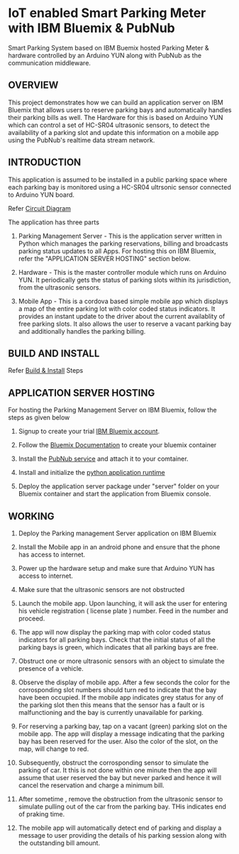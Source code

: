 # IoT enabled Smart Parking Meter with IBM Bluemix & PubNub

Smart Parking System based on IBM Buemix hosted Parking Meter & hardware controlled by an Arduino YUN along with PubNub as the communication middleware.

## OVERVIEW

This project demonstrates how we can build an application server on IBM Bluemix that allows users to reserve parking bays and automatically handles their parking bills as well. The Hardware for this is based on Arduino YUN which can control a set of HC-SR04 ultrasonic sensors, to detect the availability of a parking slot and update this information on a mobile app using the PubNub's realtime data stream network.  

## INTRODUCTION

This application is assumed to be installed in a public parking space where each parking bay is monitored using a HC-SR04 ultrsonic sensor connected to Arduino YUN board.

Refer [Circuit Diagram](schematic.png)

The application has three parts

1) Parking Management Server - This is the application server written in Python which manages the parking reservations, billing and broadcasts parking status updates to all Apps. For hosting this on IBM Bluemix, refer the "APPLICATION SERVER HOSTING" section below.

2) Hardware - This is the master controller module which runs on Arduino YUN. It periodically gets the status of parking slots within its jurisdiction, from the ultrasonic sensors.

3) Mobile App - This is a cordova based simple mobile app which displays a map of the entire parking lot with color coded status indicators. It provides an instant update to the driver about the current availablity of free parking slots. It also allows the user to reserve a vacant parking bay and additionally handles the parking billing. 

## BUILD AND INSTALL

Refer [Build & Install](BUILD.md) Steps

## APPLICATION SERVER HOSTING

For hosting the Parking Management Server on IBM Bluemix, follow the steps as given below


1. Signup to create your trial [IBM Bluemix account](https://developer.ibm.com/bluemix/#gettingstarted).
 
3. Follow the [Bluemix Documentation](https://www.ng.bluemix.net/docs/) to create your bluemix container 

4. Install the [PubNub service](https://www.pubnub.com/blog/2015-09-09-getting-started-pubnub-ibm-bluemix/) and attach it to your comtainer.
 
5. Install and initialize the [python application runtime](https://www.ng.bluemix.net/docs/starters/python/index.html) 

6. Deploy the application server package under "server" folder on your Bluemix container and start the application from Bluemix console.



## WORKING

1) Deploy the Parking management Server application on IBM Bluemix

2) Install the Mobile app in an android phone and ensure that the phone has access to internet.

3) Power up the hardware setup and make sure that Arduino YUN has access to internet.

4) Make sure that the ultrasonic sensors are not obstructed 

5) Launch the mobile app. Upon launching, it will ask the user for entering his vehicle registration ( license plate ) number. Feed in the number and proceed. 

6) The app will now display the parking map with color coded status indicators for all parking bays. Check that the initial status of all the parking bays is green, which indicates that all parking bays are free.

7) Obstruct one or more ultrasonic sensors with an object to simulate the presence of a vehicle. 

8) Observe the display of mobile app. After a few seconds the color for the corrosponding slot numbers should turn red to indicate that the bay have been occupied. If the mobile app indicates grey status for any of the parking slot then this means that the sensor has a fault or is malfunctioning and the bay is currently unavailable for parking. 

9) For reserving a parking bay, tap on a vacant (green) parking slot on the mobile app. The app will display a message indicating that the parking bay has been reserved for the user. Also the color of the slot, on the map, will change to red.

10) Subsequently, obstruct the corrosponding sensor to simulate the parking of car. It this is not done within one minute then the app will assume that user reserved the bay but never parked and hence it will cancel the reservation and charge a minimum bill. 

11) After sometime , remove the obstruction from the ultrasonic sensor to simulate pulling out of the car from the parking bay. THis indicates end of praking time.

12) The mobile app will automatically detect end of parking and display a message to user providing the details of his parking session along with the outstanding bill amount.



